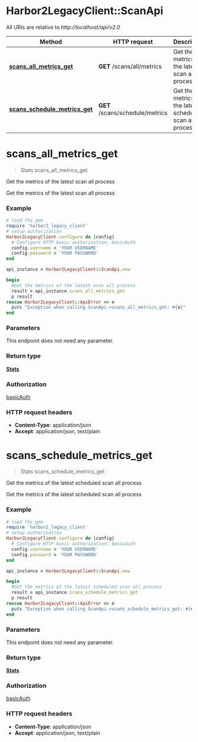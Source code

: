 # Harbor2LegacyClient::ScanApi

All URIs are relative to *http://localhost/api/v2.0*

Method | HTTP request | Description
------------- | ------------- | -------------
[**scans_all_metrics_get**](ScanApi.md#scans_all_metrics_get) | **GET** /scans/all/metrics | Get the metrics of the latest scan all process
[**scans_schedule_metrics_get**](ScanApi.md#scans_schedule_metrics_get) | **GET** /scans/schedule/metrics | Get the metrics of the latest scheduled scan all process


# **scans_all_metrics_get**
> Stats scans_all_metrics_get

Get the metrics of the latest scan all process

Get the metrics of the latest scan all process

### Example
```ruby
# load the gem
require 'harbor2_legacy_client'
# setup authorization
Harbor2LegacyClient.configure do |config|
  # Configure HTTP basic authorization: basicAuth
  config.username = 'YOUR USERNAME'
  config.password = 'YOUR PASSWORD'
end

api_instance = Harbor2LegacyClient::ScanApi.new

begin
  #Get the metrics of the latest scan all process
  result = api_instance.scans_all_metrics_get
  p result
rescue Harbor2LegacyClient::ApiError => e
  puts "Exception when calling ScanApi->scans_all_metrics_get: #{e}"
end
```

### Parameters
This endpoint does not need any parameter.

### Return type

[**Stats**](Stats.md)

### Authorization

[basicAuth](../README.md#basicAuth)

### HTTP request headers

 - **Content-Type**: application/json
 - **Accept**: application/json, text/plain



# **scans_schedule_metrics_get**
> Stats scans_schedule_metrics_get

Get the metrics of the latest scheduled scan all process

Get the metrics of the latest scheduled scan all process

### Example
```ruby
# load the gem
require 'harbor2_legacy_client'
# setup authorization
Harbor2LegacyClient.configure do |config|
  # Configure HTTP basic authorization: basicAuth
  config.username = 'YOUR USERNAME'
  config.password = 'YOUR PASSWORD'
end

api_instance = Harbor2LegacyClient::ScanApi.new

begin
  #Get the metrics of the latest scheduled scan all process
  result = api_instance.scans_schedule_metrics_get
  p result
rescue Harbor2LegacyClient::ApiError => e
  puts "Exception when calling ScanApi->scans_schedule_metrics_get: #{e}"
end
```

### Parameters
This endpoint does not need any parameter.

### Return type

[**Stats**](Stats.md)

### Authorization

[basicAuth](../README.md#basicAuth)

### HTTP request headers

 - **Content-Type**: application/json
 - **Accept**: application/json, text/plain



